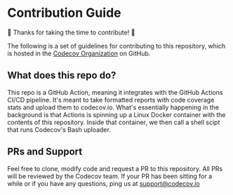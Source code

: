 <!-- 
Codecov @codecov 
Ibrahim Ali @ibrahim0814
 -->

# Contribution Guide

:tada: Thanks for taking the time to contribute! :tada:

The following is a set of guidelines for contributing to this repository, which is hosted in the [Codecov Organization](https://github.com/codecov) on GitHub. 

## What does this repo do?

This repo is a GitHub Action, meaning it integrates with the GitHub Actions CI/CD pipeline. It's meant to take formatted reports with code coverage stats and upload them to codecov.io. What's essentially happening in the background is that Actions is spinning up a Linux Docker container with the contents of this repository. Inside that container, we then call a shell scipt that runs Codecov's Bash uploader. 

## PRs and Support

Feel free to clone, modify code and request a PR to this repository. All PRs will be reviewed by the Codecov team. If your PR has been sitting for a while or if you have any questions, ping us at support@codecov.io 
